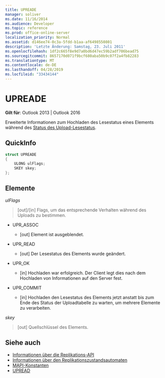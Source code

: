 ```yaml
---
title: UPREADE
manager: soliver
ms.date: 11/16/2014
ms.audience: Developer
ms.topic: reference
ms.prod: office-online-server
localization_priority: Normal
ms.assetid: d146ee74-0c3a-5fdd-b1aa-af6498550801
description: 'Letzte Änderung: Samstag, 23. Juli 2011'
ms.openlocfilehash: 1df2c665f8e9d7a0bd6d47ec59b2adf706bead75
ms.sourcegitcommit: 8657170d071f9bcf680aba50b9c07f2a4fb82283
ms.translationtype: MT
ms.contentlocale: de-DE
ms.lasthandoff: 04/28/2019
ms.locfileid: "33434144"
---
```

# <a name="upreade"></a>UPREADE

**Gilt für**: Outlook 2013 | Outlook 2016 
  
Erweiterte Informationen zum Hochladen des Lesestatus eines Elements während des [Status des Upload-Lesestatus](upload-read-status-state.md).
  
## <a name="quick-info"></a>QuickInfo

```cpp
struct UPREADE 
{ 
    ULONG ulFlags; 
    SKEY skey; 
};
```

## <a name="members"></a>Elemente

_ulFlags_
  
>  [out]/[in] Flags, um das entsprechende Verhalten während des Uploads zu bestimmen. 
    
  - UPR_ASSOC
    
    - [out] Element ist ausgeblendet.
    
  - UPR_READ
    
    - [out] Der Lesestatus des Elements wurde geändert.
    
  - UPR_OK
    
    - [in] Hochladen war erfolgreich. Der Client legt dies nach dem Hochladen von Informationen auf den Server fest.
    
  - UPR_COMMIT
    
    - [in] Hochladen den Lesestatus des Elements jetzt anstatt bis zum [](upload-table-state.md) Ende des Status der Uploadtabelle zu warten, um mehrere Elemente zu verarbeiten. 
    
_skey_
  
> [out] Quellschlüssel des Elements.
    
## <a name="see-also"></a>Siehe auch

- [Informationen über die Replikations-API](about-the-replication-api.md)
- [Informationen über den Replikationszustandsautomaten](about-the-replication-state-machine.md)
- [MAPI-Konstanten](mapi-constants.md)
- [UPREAD](upread.md)

